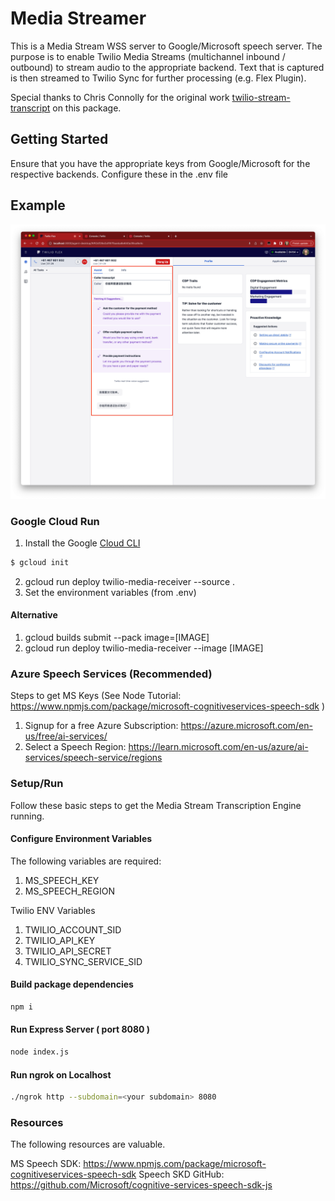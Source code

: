 # Media Streamer

This is a Media Stream WSS server to Google/Microsoft speech server. The purpose is to enable Twilio Media Streams (multichannel inbound / outbound) to stream audio to the appropriate backend. Text that is captured is then streamed to Twilio Sync for further processing (e.g. Flex Plugin).

Special thanks to Chris Connolly for the original work [twilio-stream-transcript](https://github.com/chaosloth/twilio-stream-transcript) on this package.

## Getting Started
Ensure that you have the appropriate keys from Google/Microsoft for the respective backends. Configure these in the .env file


## Example
![Demo](docs/example.jpg)

### Google Cloud Run


1. Install the Google [Cloud CLI](https://cloud.google.com/sdk/docs/install)
```sh
$ gcloud init
```
2. gcloud run deploy twilio-media-receiver --source .
3. Set the environment variables (from .env)

#### Alternative
1. gcloud builds submit --pack image=[IMAGE]
2. gcloud run deploy twilio-media-receiver --image [IMAGE]


### Azure Speech Services (Recommended)
Steps to get MS Keys (See Node Tutorial:  https://www.npmjs.com/package/microsoft-cognitiveservices-speech-sdk )
1. Signup for a free Azure Subscription: https://azure.microsoft.com/en-us/free/ai-services/
2. Select a Speech Region: https://learn.microsoft.com/en-us/azure/ai-services/speech-service/regions

### Setup/Run 
Follow these basic steps to get the Media Stream Transcription Engine running.

#### Configure Environment Variables
The following variables are required:

1. MS_SPEECH_KEY
2. MS_SPEECH_REGION

Twilio ENV Variables
1. TWILIO_ACCOUNT_SID
2. TWILIO_API_KEY
3. TWILIO_API_SECRET
4. TWILIO_SYNC_SERVICE_SID

#### Build package dependencies

```sh
npm i
```
#### Run Express Server ( port 8080 )

```sh
node index.js
```

#### Run ngrok on Localhost

```sh
./ngrok http --subdomain=<your subdomain> 8080
```


### Resources
The following resources are valuable.

MS Speech SDK: https://www.npmjs.com/package/microsoft-cognitiveservices-speech-sdk
Speech SKD GitHub: https://github.com/Microsoft/cognitive-services-speech-sdk-js


